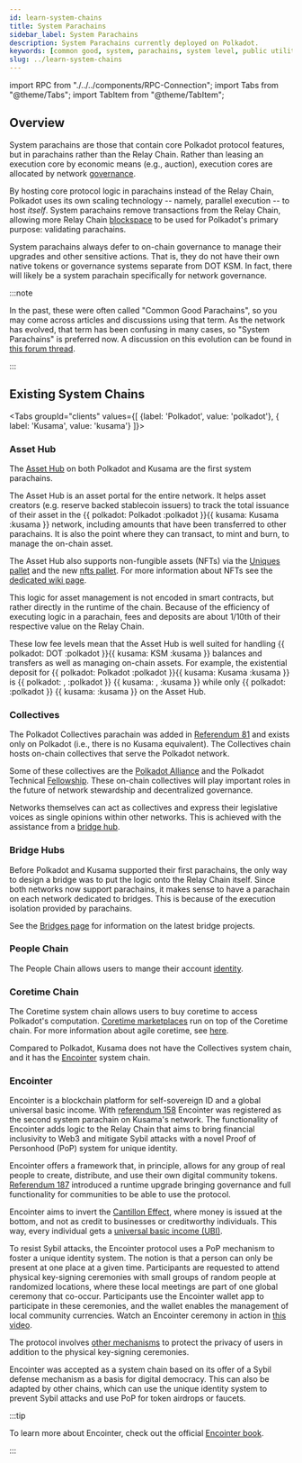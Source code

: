 ```yaml
---
id: learn-system-chains
title: System Parachains
sidebar_label: System Parachains
description: System Parachains currently deployed on Polkadot.
keywords: [common good, system, parachains, system level, public utility]
slug: ../learn-system-chains
---
```


import RPC from "./../../components/RPC-Connection"; import Tabs from "@theme/Tabs"; import TabItem
from "@theme/TabItem";

## Overview

System parachains are those that contain core Polkadot protocol features, but in parachains rather
than the Relay Chain. Rather than leasing an execution core by economic means (e.g., auction),
execution cores are allocated by network [governance](./learn-guides-polkadot-opengov.md).

By hosting core protocol logic in parachains instead of the Relay Chain, Polkadot uses its own
scaling technology -- namely, parallel execution -- to host _itself_. System parachains remove
transactions from the Relay Chain, allowing more Relay Chain
[blockspace](https://www.rob.tech/polkadot-blockspace-over-blockchains/) to be used for Polkadot's
primary purpose: validating parachains.

System parachains always defer to on-chain governance to manage their upgrades and other sensitive
actions. That is, they do not have their own native tokens or governance systems separate from DOT
KSM. In fact, there will likely be a system parachain specifically for network governance.

:::note

In the past, these were often called "Common Good Parachains", so you may come across articles and
discussions using that term. As the network has evolved, that term has been confusing in many cases,
so "System Parachains" is preferred now. A discussion on this evolution can be found in
[this forum thread](https://forum.polkadot.network/t/polkadot-protocol-and-common-good-parachains/866).

:::

## Existing System Chains

<!-- prettier-ignore -->
<Tabs groupId="clients" values={[ {label: 'Polkadot', value: 'polkadot'}, { label: 'Kusama', value: 'kusama'} ]}>

<TabItem value="polkadot">

### Asset Hub

The [Asset Hub](https://github.com/paritytech/polkadot-sdk/tree/master/cumulus#asset-hub-) on both
Polkadot and Kusama are the first system parachains.

The Asset Hub is an asset portal for the entire network. It helps asset creators (e.g. reserve
backed stablecoin issuers) to track the total issuance of their asset in the
{{ polkadot: Polkadot :polkadot }}{{ kusama: Kusama :kusama }} network, including amounts that have
been transferred to other parachains. It is also the point where they can transact, to mint and
burn, to manage the on-chain asset.

The Asset Hub also supports non-fungible assets (NFTs) via the
[Uniques pallet](https://polkadot.js.org/docs/substrate/extrinsics#uniques) and the new
[nfts pallet](https://polkadot.js.org/docs/substrate/extrinsics#nfts). For more information about
NFTs see the [dedicated wiki page](./learn-nft-pallets.md).

This logic for asset management is not encoded in smart contracts, but rather directly in the
runtime of the chain. Because of the efficiency of executing logic in a parachain, fees and deposits
are about 1/10th of their respective value on the Relay Chain.

These low fee levels mean that the Asset Hub is well suited for handling
{{ polkadot: DOT :polkadot }}{{ kusama: KSM :kusama }} balances and transfers as well as managing
on-chain assets. For example, the existential deposit for
{{ polkadot: Polkadot :polkadot }}{{ kusama: Kusama :kusama }} is
{{ polkadot: <RPC network="polkadot" path="consts.balances.existentialDeposit" defaultValue={10000000000} filter="humanReadable"/>,  :polkadot }}
{{ kusama: <RPC network="kusama" path="consts.balances.existentialDeposit" defaultValue={333333333} filter="humanReadable"/>,  :kusama }}
while only
{{ polkadot: <RPC network="statemint" path="consts.balances.existentialDeposit" defaultValue={1000000000} filter="humanReadable"/>  :polkadot }}
{{ kusama: <RPC network="statemine" path="consts.balances.existentialDeposit" defaultValue={3333333} filter="humanReadable"/>  :kusama }}
on the Asset Hub.

### Collectives

The Polkadot Collectives parachain was added in
[Referendum 81](https://polkadot.polkassembly.io/referendum/81) and exists only on Polkadot (i.e.,
there is no Kusama equivalent). The Collectives chain hosts on-chain collectives that serve the
Polkadot network.

Some of these collectives are the
[Polkadot Alliance](https://polkadot.polkassembly.io/referendum/94) and the Polkadot Technical
[Fellowship](./learn-polkadot-technical-fellowship.md). These on-chain collectives will play
important roles in the future of network stewardship and decentralized governance.

Networks themselves can act as collectives and express their legislative voices as single opinions
within other networks. This is achieved with the assistance from a [bridge hub](#bridge-hubs).

### Bridge Hubs

Before Polkadot and Kusama supported their first parachains, the only way to design a bridge was to
put the logic onto the Relay Chain itself. Since both networks now support parachains, it makes
sense to have a parachain on each network dedicated to bridges. This is because of the execution
isolation provided by parachains.

See the [Bridges page](learn-bridges.md) for information on the latest bridge projects.

### People Chain

The People Chain allows users to mange their account [identity](./learn-identity.md).

### Coretime Chain

The Coretime system chain allows users to buy coretime to access Polkadot's computation.
[Coretime marketplaces](./learn-guides-coretime-marketplaces.md) run on top of the Coretime chain.
For more information about agile coretime, see [here](./learn-agile-coretime.md).

</TabItem>
<TabItem value="kusama">

Compared to Polkadot, Kusama does not have the Collectives system chain, and it has the
[Encointer](https://encointer.org/encointer-for-web3/) system chain.

### Encointer

Encointer is a blockchain platform for self-sovereign ID and a global universal basic income. With
[referendum 158](https://kusama.polkassembly.io/referendum/158) Encointer was registered as the
second system parachain on Kusama's network. The functionality of Encointer adds logic to the Relay
Chain that aims to bring financial inclusivity to Web3 and mitigate Sybil attacks with a novel Proof
of Personhood (PoP) system for unique identity.

Encointer offers a framework that, in principle, allows for any group of real people to create,
distribute, and use their own digital community tokens.
[Referendum 187](https://kusama.polkassembly.io/referendum/187) introduced a runtime upgrade
bringing governance and full functionality for communities to be able to use the protocol.

Encointer aims to invert the
[Cantillon Effect](https://www.newworldencyclopedia.org/entry/Richard_Cantillon), where money is
issued at the bottom, and not as credit to businesses or creditworthy individuals. This way, every
individual gets a [universal basic income (UBI)](https://book.encointer.org/economics-ubi.html).

To resist Sybil attacks, the Encointer protocol uses a PoP mechanism to foster a unique identity
system. The notion is that a person can only be present at one place at a given time. Participants
are requested to attend physical key-signing ceremonies with small groups of random people at
randomized locations, where these local meetings are part of one global ceremony that co-occur.
Participants use the Encointer wallet app to participate in these ceremonies, and the wallet enables
the management of local community currencies. Watch an Encointer ceremony in action in
[this video](https://www.youtube.com/watch?v=tcgpCCYBqko).

The protocol involves [other mechanisms](https://book.encointer.org/ssi.html#privacy-considerations)
to protect the privacy of users in addition to the physical key-signing ceremonies.

Encointer was accepted as a system chain based on its offer of a Sybil defense mechanism as a basis
for digital democracy. This can also be adapted by other chains, which can use the unique identity
system to prevent Sybil attacks and use PoP for token airdrops or faucets.

:::tip

To learn more about Encointer, check out the official
[Encointer book](https://book.encointer.org/introduction.html).

:::

</TabItem>
</Tabs>
